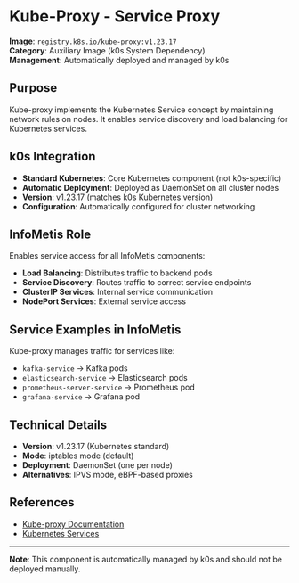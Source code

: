 # Kube-Proxy - Service Proxy

**Image**: `registry.k8s.io/kube-proxy:v1.23.17`  
**Category**: Auxiliary Image (k0s System Dependency)  
**Management**: Automatically deployed and managed by k0s

## Purpose

Kube-proxy implements the Kubernetes Service concept by maintaining network rules on nodes. It enables service discovery and load balancing for Kubernetes services.

## k0s Integration

- **Standard Kubernetes**: Core Kubernetes component (not k0s-specific)
- **Automatic Deployment**: Deployed as DaemonSet on all cluster nodes
- **Version**: v1.23.17 (matches k0s Kubernetes version)
- **Configuration**: Automatically configured for cluster networking

## InfoMetis Role

Enables service access for all InfoMetis components:
- **Load Balancing**: Distributes traffic to backend pods
- **Service Discovery**: Routes traffic to correct service endpoints
- **ClusterIP Services**: Internal service communication
- **NodePort Services**: External service access

## Service Examples in InfoMetis

Kube-proxy manages traffic for services like:
- `kafka-service` → Kafka pods
- `elasticsearch-service` → Elasticsearch pods  
- `prometheus-server-service` → Prometheus pod
- `grafana-service` → Grafana pod

## Technical Details

- **Version**: v1.23.17 (Kubernetes standard)
- **Mode**: iptables mode (default)
- **Deployment**: DaemonSet (one per node)
- **Alternatives**: IPVS mode, eBPF-based proxies

## References

- [Kube-proxy Documentation](https://kubernetes.io/docs/reference/command-line-tools-reference/kube-proxy/)
- [Kubernetes Services](https://kubernetes.io/docs/concepts/services-networking/service/)

---

**Note**: This component is automatically managed by k0s and should not be deployed manually.